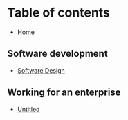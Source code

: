 # Table of contents

* [Home](README.md)

## Software development

* [Software Design](software-development/software-design.md)

## Working for an enterprise

* [Untitled](working-for-an-enterprise/untitled.md)

